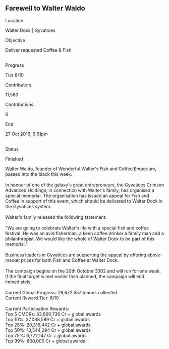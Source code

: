 ## Farewell to Walter Waldo

Location

Walter Dock \| Gyvatices

Objective

Deliver requested Coffee & Fish

\
Progress

Tier 8/10

Contributors

11,580

Contributions

0

End

27 Oct 2016, 6:51pm

\
Status

Finished

Walter Waldo, founder of Wonderful Walter\'s Fish and Coffee Emporium,
passed into the black this week.\
\
In honour of one of the galaxy\'s great entrepreneurs, the Gyvatices
Crimson Advanced Holdings, in connection with Walter\'s family, has
organised a special memorial. The organisation has issued an appeal for
Fish and Coffee in support of this event, which should be delivered to
Walter Dock in the Gyvatices system.\
\
Walter\'s family released the following statement:\
\
"We are going to celebrate Walter\'s life with a special fish and coffee
festival. He was an avid fisherman, a keen coffee drinker a family man
and a philanthropist. We would like the whole of Walter Dock to be part
of this memorial.\"\
\
Business leaders in Gyvatices are supporting the appeal by offering
above-market prices for both Fish and Coffee at Walter Dock.\
\
The campaign begins on the 20th October 3302 and will run for one week.
If the final target is met earlier than planned, the campaign will end
immediately.\
\
Current Global Progress: 29,672,557 tonnes collected\
Current Reward Tier: 8/10\
\
Current Participation Rewards:\
Top 5 CMDRs: 33,860,736 Cr + global awards\
Top 10%: 27,088,589 Cr + global awards\
Top 25%: 20,316,442 Cr + global awards\
Top 50%: 13,544,294 Cr + global awards\
Top 75%: 6,772,147 Cr + global awards\
Top 99%: 800,000 Cr + global awards

